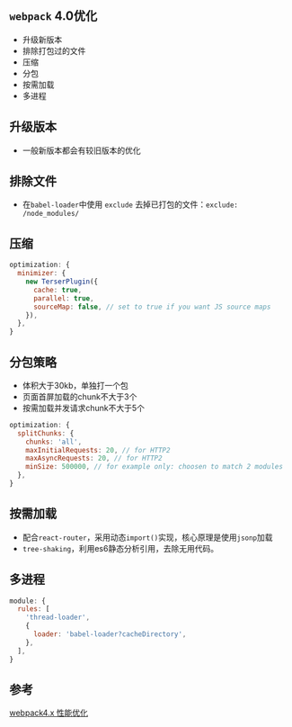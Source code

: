 ## `webpack` 4.0优化
* 升级新版本
* 排除打包过的文件
* 压缩
* 分包
* 按需加载
* 多进程

## 升级版本
* 一般新版本都会有较旧版本的优化

## 排除文件
* 在`babel-loader`中使用 `exclude` 去掉已打包的文件：`exclude: /node_modules/`


## 压缩
```js
optimization: {
  minimizer: {
    new TerserPlugin({
      cache: true,
      parallel: true,
      sourceMap: false, // set to true if you want JS source maps
    }),
  },
}
```

## 分包策略
* 体积大于30kb，单独打一个包
* 页面首屏加载的chunk不大于3个
* 按需加载并发请求chunk不大于5个

```js
optimization: {
  splitChunks: {
    chunks: 'all',
    maxInitialRequests: 20, // for HTTP2
    maxAsyncRequests: 20, // for HTTP2
    minSize: 500000, // for example only: choosen to match 2 modules
  },
}
```

## 按需加载
* 配合`react-router`，采用动态`import()`实现，核心原理是使用`jsonp`加载
* `tree-shaking`，利用es6静态分析引用，去除无用代码。

## 多进程
```js
module: {
  rules: [
    'thread-loader',
    {
      loader: 'babel-loader?cacheDirectory',
    },
  ],
}
```

## 参考
[webpack4.x 性能优化](https://juejin.im/post/6844903774310367246)
